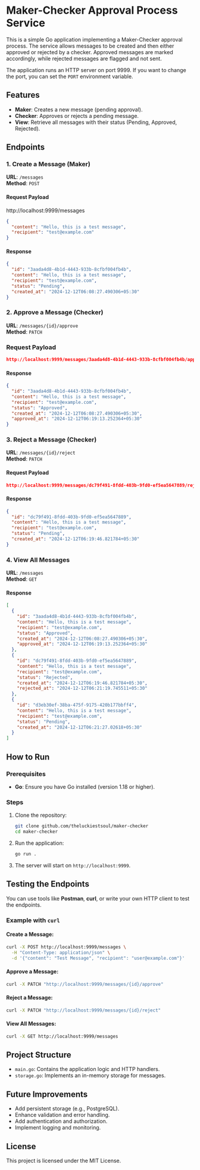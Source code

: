 # Maker-Checker Approval Process Service

This is a simple Go application implementing a Maker-Checker approval process. The service allows messages to be created and then either approved or rejected by a checker. Approved messages are marked accordingly, while rejected messages are flagged and not sent.

The application runs an HTTP server on port 9999. If you want to change the port, you can set the `PORT` environment variable.

## Features

- **Maker**: Creates a new message (pending approval).
- **Checker**: Approves or rejects a pending message.
- **View**: Retrieve all messages with their status (Pending, Approved, Rejected).

## Endpoints

### 1. Create a Message (Maker)

**URL**: `/messages`  
**Method**: `POST`

#### Request Payload

http://localhost:9999/messages

```json
{
  "content": "Hello, this is a test message",
  "recipient": "test@example.com"
}
```

#### Response

```json
{
  "id": "3aada4d8-4b1d-4443-933b-8cfbf004fb4b",
  "content": "Hello, this is a test message",
  "recipient": "test@example.com",
  "status": "Pending",
  "created_at": "2024-12-12T06:08:27.490306+05:30"
}
```

### 2. Approve a Message (Checker)

**URL**: `/messages/{id}/approve`  
**Method**: `PATCH`

### Request Payload

```json
http://localhost:9999/messages/3aada4d8-4b1d-4443-933b-8cfbf004fb4b/approve
```

#### Response

```json
{
  "id": "3aada4d8-4b1d-4443-933b-8cfbf004fb4b",
  "content": "Hello, this is a test message",
  "recipient": "test@example.com",
  "status": "Approved",
  "created_at": "2024-12-12T06:08:27.490306+05:30",
  "approved_at": "2024-12-12T06:19:13.252364+05:30"
}
```

### 3. Reject a Message (Checker)

**URL**: `/messages/{id}/reject`  
**Method**: `PATCH`

#### Request Payload

```json
http://localhost:9999/messages/dc79f491-8fdd-403b-9fd0-ef5ea5647889/reject
```

#### Response

```json
{
  "id": "dc79f491-8fdd-403b-9fd0-ef5ea5647889",
  "content": "Hello, this is a test message",
  "recipient": "test@example.com",
  "status": "Pending",
  "created_at": "2024-12-12T06:19:46.821784+05:30"
}
```

### 4. View All Messages

**URL**: `/messages`  
**Method**: `GET`

#### Response

```json
[
  {
    "id": "3aada4d8-4b1d-4443-933b-8cfbf004fb4b",
    "content": "Hello, this is a test message",
    "recipient": "test@example.com",
    "status": "Approved",
    "created_at": "2024-12-12T06:08:27.490306+05:30",
    "approved_at": "2024-12-12T06:19:13.252364+05:30"
  },
  {
    "id": "dc79f491-8fdd-403b-9fd0-ef5ea5647889",
    "content": "Hello, this is a test message",
    "recipient": "test@example.com",
    "status": "Rejected",
    "created_at": "2024-12-12T06:19:46.821784+05:30",
    "rejected_at": "2024-12-12T06:21:19.745511+05:30"
  },
  {
    "id": "d3eb30ef-38ba-475f-9175-420b177bbff4",
    "content": "Hello, this is a test message",
    "recipient": "test@example.com",
    "status": "Pending",
    "created_at": "2024-12-12T06:21:27.02618+05:30"
  }
]
```

## How to Run

### Prerequisites

- **Go**: Ensure you have Go installed (version 1.18 or higher).

### Steps

1. Clone the repository:

   ```bash
   git clone github.com/theluckiestsoul/maker-checker
   cd maker-checker
   ```

2. Run the application:

   ```bash
   go run .
   ```

3. The server will start on `http://localhost:9999`.

## Testing the Endpoints

You can use tools like **Postman**, **curl**, or write your own HTTP client to test the endpoints.

### Example with `curl`

#### Create a Message:

```bash
curl -X POST http://localhost:9999/messages \
  -H "Content-Type: application/json" \
  -d '{"content": "Test Message", "recipient": "user@example.com"}'
```

#### Approve a Message:

```bash
curl -X PATCH "http://localhost:9999/messages/{id}/approve"
```

#### Reject a Message:

```bash
curl -X PATCH "http://localhost:9999/messages/{id}/reject"
```

#### View All Messages:

```bash
curl -X GET http://localhost:9999/messages
```

## Project Structure

- `main.go`: Contains the application logic and HTTP handlers.
- `storage.go`: Implements an in-memory storage for messages.

## Future Improvements

- Add persistent storage (e.g., PostgreSQL).
- Enhance validation and error handling.
- Add authentication and authorization.
- Implement logging and monitoring.

## License

This project is licensed under the MIT License.
